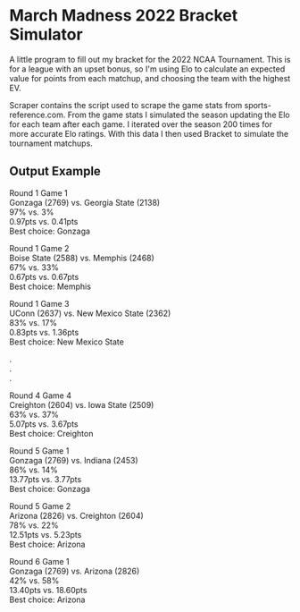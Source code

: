 # March Madness 2022 Bracket Simulator

A little program to fill out my bracket for the 2022 NCAA Tournament. This is for a league with an upset bonus, so I'm using Elo to calculate an expected value for points from each matchup, and choosing the team with the highest EV.

Scraper contains the script used to scrape the game stats from sports-reference.com. From the game stats I simulated the season updating the Elo for each team after each game. I iterated over the season 200 times for more accurate Elo ratings. With this data I then used Bracket to simulate the tournament matchups.

## Output Example

Round 1 Game 1  
Gonzaga (2769) vs. Georgia State (2138)  
97% vs. 3%  
0.97pts vs. 0.41pts  
Best choice: Gonzaga  
  
Round 1 Game 2  
Boise State (2588) vs. Memphis (2468)  
67% vs. 33%  
0.67pts vs. 0.67pts  
Best choice: Memphis  
  
Round 1 Game 3  
UConn (2637) vs. New Mexico State (2362)  
83% vs. 17%  
0.83pts vs. 1.36pts  
Best choice: New Mexico State  
  
.  
.  
.  
  
  
Round 4 Game 4  
Creighton (2604) vs. Iowa State (2509)  
63% vs. 37%  
5.07pts vs. 3.67pts  
Best choice: Creighton  
  
Round 5 Game 1  
Gonzaga (2769) vs. Indiana (2453)  
86% vs. 14%  
13.77pts vs. 3.77pts  
Best choice: Gonzaga  
  
Round 5 Game 2  
Arizona (2826) vs. Creighton (2604)  
78% vs. 22%  
12.51pts vs. 5.23pts  
Best choice: Arizona  
  
Round 6 Game 1  
Gonzaga (2769) vs. Arizona (2826)  
42% vs. 58%  
13.40pts vs. 18.60pts  
Best choice: Arizona  
